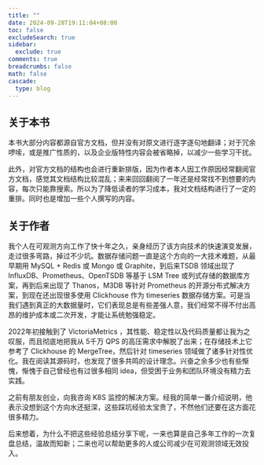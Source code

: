 ```yaml
---
title: ""
date: 2024-09-28T19:11:04+08:00
toc: false
excludeSearch: true
sidebar:
  exclude: true
comments: true
breadcrumbs: false
math: false
cascade:
  type: blog
---
```


## 关于本书
本书大部分内容都源自官方文档，但并没有对原文进行逐字逐句地翻译；对于冗余啰嗦，或是推广性质的，以及企业版特性内容会被省略掉，以减少一些学习干扰。

此外，对官方文档的结构也会进行重新排版，因为作者本人因工作原因经常翻阅官方文档，感觉其文档结构比较混乱；来来回回翻阅了一年还是经常找不到想要的内容，每次只能靠搜索。所以为了降低读者的学习成本，我对文档结构进行了一定的重排。同时也是增加一些个人撰写的内容。

## 关于作者
我个人在可观测方向工作了快十年之久，亲身经历了该方向技术的快速演变发展，走过很多弯路，掉过不少坑。数据存储问题一直是这个方向的一大技术难题，从最早期用 MySQL + Redis 或 Mongo 或 Graphite，到后来TSDB 领域出现了 InfluxDB、Prometheus、OpenTSDB 等基于 LSM Tree 或列式存储的数据库方案，再到后来出现了 Thanos，M3DB 等针对 Prometheus 的开源分布式解决方案，到现在还出现很多使用 Clickhouse 作为 timeseries 数据存储方案。可是当我们遇到真正的大数据量时，它们表现总是有些差强人意，我们经常不得不付出高昂的维护成本或二次开发，才能让系统勉强稳定。

2022年初接触到了 VictoriaMetrics ，其性能、稳定性以及代码质量都让我为之叹服，而且彻底地把我从 5千万 QPS 的高压需求中解脱了出来；在存储技术上它参考了 Clickhouse 的 MergeTree，然后针对 timeseries 领域做了诸多针对性优化。我在阅读其源码时，也发现了很多共鸣的设计理念。兴奋之余多少也有些惭愧，惭愧于自己曾经也有过很多相同 idea，但受困于业务和团队环境没有精力去实践。

之前有朋友创业，向我咨询 K8S 监控的解决方案。经我的简单一番介绍说明，他表示没想到这个方向水还挺深，这些踩坑经验太宝贵了，不然他们还要在这方面花很多精力。

后来想着，为什么不把这些经验总结分享下呢，一来也算是自己多年工作的一次复盘总结，温故而知新；二来也可以帮助更多的人或公司减少在可观测领域无效投入。